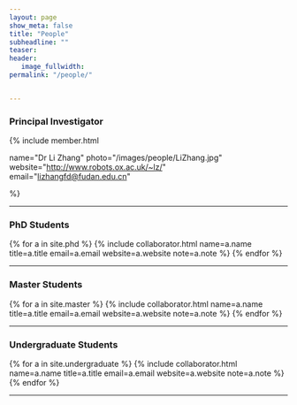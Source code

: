 ```yaml
---
layout: page
show_meta: false
title: "People"
subheadline: ""
teaser: 
header:
   image_fullwidth: 
permalink: "/people/"


---
```


<div class="row"> 

<h3 class="section-title">Principal Investigator</h3>

{% include member.html 

name="Dr Li Zhang" 
photo="/images/people/LiZhang.jpg" 
website="http://www.robots.ox.ac.uk/~lz/" 
email="lizhangfd@fudan.edu.cn"

%}
<p>  </p>
<p>  </p>
<p>  </p>
<p>  </p>
<p>  </p>
<p>  </p>
<hr/>



<h3 class="medium-12 section-title">PhD Students</h3>

{% for a in site.phd %}
	{% include collaborator.html 
	name=a.name 
	title=a.title 
	email=a.email 
	website=a.website 
	note=a.note %}
{% endfor %}

<hr/>

<h3 class="medium-12 section-title">Master Students</h3>

{% for a in site.master %}
	{% include collaborator.html 
	name=a.name 
	title=a.title 
	email=a.email 
	website=a.website 
	note=a.note %}
{% endfor %}

<hr/>

<h3 class="medium-12 section-title">Undergraduate Students</h3>

{% for a in site.undergraduate %}
	{% include collaborator.html 
	name=a.name 
	title=a.title 
	email=a.email 
	website=a.website 
	note=a.note %}
{% endfor %}

<hr/>

</div>




